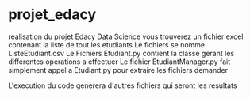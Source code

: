# projet_edacy
realisation du projet Edacy Data Science
vous trouverez un fichier excel contenant la liste de tout les etudiants
    Le fichiers se nomme ListeEtudiant.csv
Le Fichiers Etudiant.py contient la classe gerant les differentes operations a effectuer
Le fichier EtudiantManager.py fait simplement appel a Etudiant.py pour extraire les fichiers demander

L'execution du code generera d'autres fichiers qui seront les resultats
